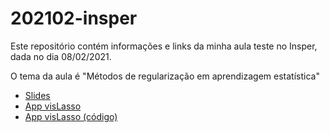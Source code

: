 
# 202102-insper

<!-- badges: start -->
<!-- badges: end -->

Este repositório contém informações e links da minha aula teste no Insper, dada no dia 08/02/2021.

O tema da aula é "Métodos de regularização em aprendizagem estatística"

- [Slides](https://jtrecenti.github.com/202102-insper/slides/index.html)
- [App visLasso](https://rseis.shinyapps.io/visLasso)
- [App visLasso (código)](https://github.com/curso-r/visLasso)

